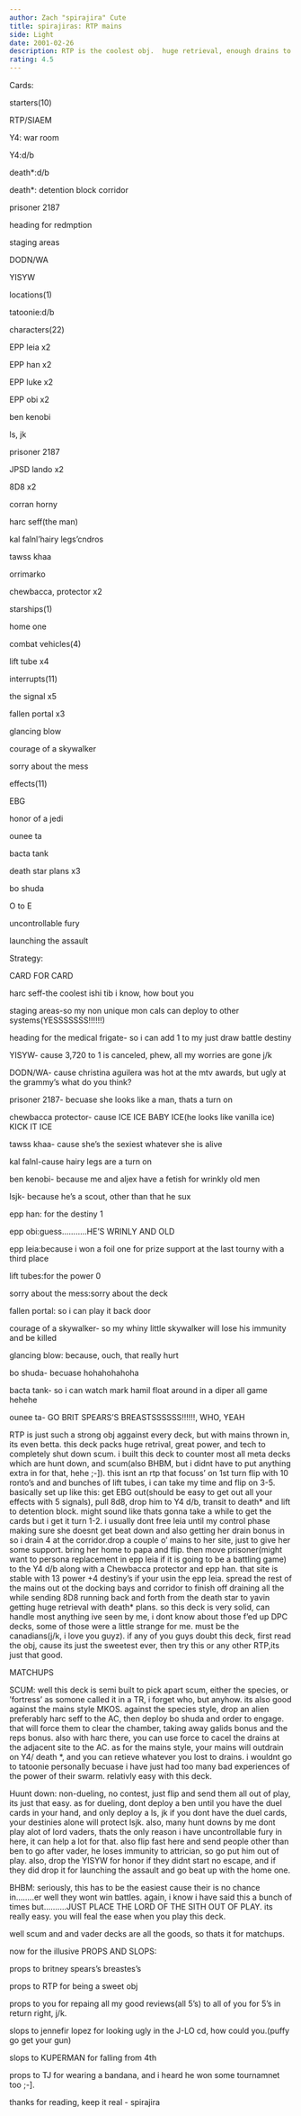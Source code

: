 ```yaml
---
author: Zach "spirajira" Cute
title: spirajiras: RTP mains
side: Light
date: 2001-02-26
description: RTP is the coolest obj.  huge retrieval, enough drains to sustain you, and all their characters will be out of play.
rating: 4.5
---
```

Cards: 

starters(10)
RTP/SIAEM
Y4: war room
Y4:d/b
death*:d/b
death*: detention block corridor
prisoner 2187
heading for redmption
staging areas
DODN/WA
YISYW

locations(1)
tatoonie:d/b

characters(22)
EPP leia x2
EPP han x2
EPP luke x2
EPP obi x2
ben kenobi
ls, jk
prisoner 2187
JPSD lando x2
8D8 x2
corran horny
harc seff(the man)
kal falnl’hairy legs’cndros
tawss khaa
orrimarko
chewbacca, protector x2

starships(1)
home one

combat vehicles(4)
lift tube x4

interrupts(11)
the signal x5
fallen portal x3
glancing blow
courage of a skywalker
sorry about the mess

effects(11)
EBG
honor of a jedi
ounee ta
bacta tank
death star plans x3
bo shuda
O to E
uncontrollable fury
launching the assault


Strategy: 

CARD FOR CARD
harc seff-the coolest ishi tib i know, how bout you

staging areas-so my non unique mon cals can deploy to other systems(YESSSSSSS!!!!!!)

heading for the medical frigate- so i can add 1 to my just draw battle destiny

YISYW- cause 3,720 to 1 is canceled, phew, all my worries are gone j/k

DODN/WA- cause christina aguilera was hot at the mtv awards, but ugly at the grammy’s what do you think?

prisoner 2187- becuase she looks like a man, thats a turn on

chewbacca protector- cause ICE ICE BABY ICE(he looks like vanilla ice) KICK IT ICE

tawss khaa- cause she’s the sexiest whatever she is alive

kal falnl-cause hairy legs are a turn on

ben kenobi- because me and aljex have a fetish for wrinkly old men

lsjk-  because he’s a scout, other than that he sux

epp han: for the destiny 1

epp obi:guess...........HE’S WRINLY AND OLD

epp leia:because i won a foil one for prize support at the last tourny with a third place

lift tubes:for the power 0

sorry about the mess:sorry about the deck

fallen portal: so i can play it back door

courage of a skywalker- so my whiny little skywalker will lose his immunity and be killed

glancing blow: because, ouch, that really hurt

bo shuda- becuase hohahohahoha

bacta tank- so i can watch mark hamil float around in a diper all game hehehe

ounee ta- GO BRIT SPEARS’S BREASTSSSSSS!!!!!!, WHO, YEAH







RTP is just such a strong obj aggainst every deck, but with mains thrown in, its even betta.  this deck packs huge retrival, great power, and tech to completely shut down scum.  i built this deck to counter most all meta decks which are hunt down, and scum(also BHBM, but i didnt have to put anything extra in for that, hehe ;-]).  this isnt an rtp that focuss’ on 1st turn flip with 10 ronto’s and and bunches of lift tubes, i can take my time and flip on 3-5.  basically set up like this: get EBG out(should be easy to get out all your effects with 5 signals), pull 8d8, drop him to Y4 d/b, transit to death* and lift to detention block.  might sound like thats gonna take a while to get the cards but i get it turn 1-2.  i usually dont free leia until my control phase making sure she doesnt get beat down and also getting her drain bonus in so i drain 4 at the corridor.drop a couple o’ mains to her site, just to give her some support.  bring her home to papa and flip.  then move prisoner(might want to persona replacement in epp leia if it is going to be a battling game) to the Y4 d/b along with a Chewbacca protector and epp han.  that site is stable with 13 power +4 destiny’s if your usin the epp leia. spread the rest of the mains out ot the docking bays and corridor to finish off draining all the while sending 8D8 running back and forth from the death star to yavin getting huge retrieval with death* plans.  so this deck is very solid, can handle most anything ive seen by me, i dont know about those f’ed up DPC decks, some of those were a little strange for me.  must be the canadians(j/k, i love you guyz).  if any of you guys doubt this deck, first read the obj, cause its just the sweetest ever, then try this or any other RTP,its just that good.

MATCHUPS
SCUM:  well this deck is semi built to pick apart scum, either the species, or ’fortress’ as somone called it in a TR, i forget who, but anyhow.  its also good against the mains style MKOS.    against the species style, drop an alien preferably harc seff to the AC, then deploy bo shuda and order to engage.  that will force them to clear the chamber, taking away galids bonus and the reps bonus.  also with harc there, you can use force to cacel the drains at the adjacent site to the AC.  as for the mains style, your mains will outdrain on Y4/ death *, and you can retieve whatever you lost to drains.  i wouldnt go to tatoonie personally becuase i have just had too many bad experiences of the power of their swarm.  relativly easy with this deck.

Huunt down:  non-dueling, no contest, just flip and send them all out of play, its just that easy.  as for dueling, dont deploy a ben until you have the duel cards in your hand, and only deploy a ls, jk if you dont have the duel cards, your destinies alone will protect lsjk.  also, many hunt downs by me dont play alot of lord vaders, thats the only reason i have uncontrollable fury in here, it can help a lot for that.  also flip fast here and send people other than ben to go after vader, he loses immunity to attrician, so go put him out of play.  also, drop the YISYW for honor if they didnt start no escape, and if they did drop it for launching the assault and go beat up with the home one.

BHBM: seriously, this has to be the easiest cause their is no chance in........er well they wont win battles.  again, i know i have said this a bunch of times but..........JUST PLACE THE LORD OF THE SITH OUT OF PLAY.  its really easy.  you will feal the ease when you play this deck.  

well scum and and vader decks are all the goods, so thats it for matchups.  

now for the illusive PROPS AND SLOPS:
props to britney spears’s breastes’s
props to RTP for being a sweet obj
props to you for repaing all my good reviews(all 5’s) to all of you for 5’s in return right, j/k.
slops to jennefir lopez for looking ugly in the J-LO cd, how could you.(puffy go get your gun)
slops to KUPERMAN for falling from 4th
props to TJ for wearing a bandana, and i heard he won some tournamnet too ;-].

thanks for reading, keep it real - spirajira 